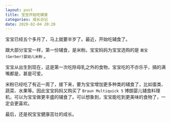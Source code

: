 ```yaml
---
layout: post
title: 宝宝开始吃辅食
categories: 成长日记
date: 2020-02-04 20:20
---
```


宝宝已经五个多月了，马上就要半岁了。最近，开始吃辅食了。

<!--more-->

跟大部分宝宝一样，第一份辅食，是米粉。宝宝妈妈为宝宝选购的是 `嘉宝(Gerber)婴幼儿米粉` 。

宝宝从出生到现在，这是第一次吃除母乳之外的食物，宝宝吃的不亦乐乎，搞的满嘴都是，甚是可爱。

米粉已经吃了有近一周了，接下来，要为宝宝增加更多种类的辅食了，比如蛋类、蔬菜、水果等。因此宝宝妈妈又购买了 `Braun Multiquick 5` 博朗婴儿辅食料理机，可以为宝宝做更丰盛的辅食了。可以想象到，宝宝能吃到更美味的食物了，一定会更喜欢。

最后，还是祝宝宝健康茁壮的成长。


